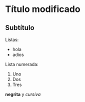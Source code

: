# Título modificado
## Subtítulo
Listas:
- hola
- adios

Lista numerada:
1. Uno
2. Dos
3. Tres

**negrita** y *cursiva*
